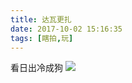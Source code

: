 ```yaml
---
title: 达瓦更扎
date: 2017-10-02 15:16:35
tags: [瞎拍,玩]
---
```

看日出冷成狗
![](http://imageleeoy.oss-cn-shanghai.aliyuncs.com/2017-04-03.jpeg?Expires=1518164181&OSSAccessKeyId=TMP.AQHlzYvAvCUDjVDCInWOZ3LbuTQr-oSDpWzmnr91kFuP4V94Nfi5JY5AxcmsAAAwLAIUYxmkBxTC_4LVziPTJgsJpISK7C4CFCvwGazNOFIlkG8nZebjwh4eDnxS&Signature=DSkgYMaGvRMUV3kiKmvvElokEOo%3D
)